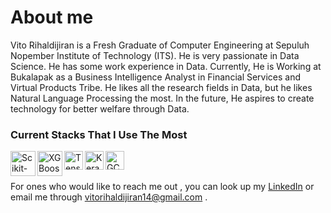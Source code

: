# About me
Vito Rihaldijiran is a Fresh Graduate of Computer Engineering at Sepuluh Nopember Institute of Technology (ITS). He is very passionate in Data Science. He has some work experience in Data. Currently, He is Working at Bukalapak as a Business Intelligence Analyst in Financial Services and Virtual Products Tribe. He likes all the research fields in Data, but he likes Natural Language Processing the most. In the future, He aspires to create technology for better welfare through Data.

### Current Stacks That I Use The Most
[<img align="left" alt="Scikit-learn" width="40px" src="https://upload.wikimedia.org/wikipedia/commons/thumb/0/05/Scikit_learn_logo_small.svg/1200px-Scikit_learn_logo_small.svg.png"/>](https://scikit-learn.org/stable/)
[<img align="left" alt="XGBoost" width="40px" src="https://upload.wikimedia.org/wikipedia/commons/6/69/XGBoost_logo.png"/>](https://xgboost.readthedocs.io/en/stable/)
[<img align="left" alt="TensorFlow" width="30px" src="https://upload.wikimedia.org/wikipedia/commons/thumb/2/2d/Tensorflow_logo.svg/1200px-Tensorflow_logo.svg.png"/>](https://www.tensorflow.org/resources/learn-ml?gclid=CjwKCAiAx8KQBhAGEiwAD3EiPx0phsasThtjAY_4kMUyHUtWxOeMJe18T2GdG331UC5Ubzaokk5b3hoCetgQAvD_BwE)
[<img align="left" alt="Keras" width="30px" src="https://upload.wikimedia.org/wikipedia/commons/thumb/a/ae/Keras_logo.svg/1200px-Keras_logo.svg.png"/>](https://keras.io/)
[<img align="left" alt="GCP" width="30px" src="[https://e7.pngegg.com/pngimages/777/274/png-clipart-google-cloud-platform-cloud-computing-microsoft-azure-business-cloud-computing-text-logo.png](https://e7.pngegg.com/pngimages/834/472/png-clipart-google-cloud-icon-google-cloud-platform-cloud-computing-amazon-web-services-virtual-private-cloud-cloud-computing-text-trademark.png)"/>](https://cloud.google.com/)
<br />
<br />

For ones who would like to reach me out , you can look up my [LinkedIn] or email me through vitorihaldijiran14@gmail.com .

[LinkedIn]: https://www.linkedin.com/in/vito-rihaldijiran/
